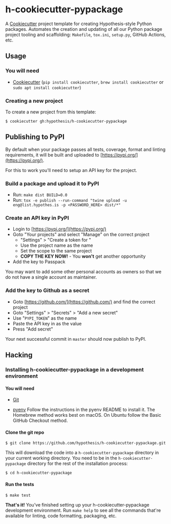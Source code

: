 # h-cookiecutter-pypackage

A [Cookiecutter](https://cookiecutter.readthedocs.io/) project template for
creating Hypothesis-style Python packages. Automates the creation and updating
of all our Python package project tooling and scaffolding: `Makefile`,
`tox.ini`, `setup.py`, GitHub Actions, etc.

Usage
-----

### You will need

* [Cookiecutter](https://cookiecutter.readthedocs.io/)
  (`pip install cookiecutter`, `brew install cookiecutter` or `sudo apt install
  cookiecutter`)

### Creating a new project

To create a new project from this template:

```terminal
$ cookiecutter gh:hypothesis/h-cookiecutter-pypackage
```

Publishing to PyPI
------------------

By default when your package passes all tests, coverage, format and linting
requirements, it will be built and uploaded to [https://pypi.org/](https://pypi.org/).

For this to work you'll need to setup an API key for the project.

### Build a package and upload it to PyPI

* Run: `make dist BUILD=0.0`
* Run: `tox -e publish --run-command "twine upload -u eng@list.hypothes.is -p <PASSWORD_HERE> dist/*"`
  
### Create an API key in PyPI  

* Login to [https://pypi.org/](https://pypi.org/)
* Goto "Your projects" and select "Manage" on the correct project
  * "Settings" > "Create a token for <project-name-here>"
  * Use the project name as the name
  * Set the scope to the same project
  * __COPY THE KEY NOW!__ - You __won't__ get another opportunity
* Add the key to Passpack

You may want to add some other personal accounts as owners so that we do not
have a single account as maintainer.

### Add the key to Github as a secret

* Goto [https://github.com/](https://github.com/) and find the correct project
* Goto "Settings" > "Secrets" > "Add a new secret"
* Use "`PYPI_TOKEN`" as the name
* Paste the API key in as the value
* Press "Add secret"

Your next successful commit in `master` should now publish to PyPI. 

Hacking
-------

### Installing h-cookiecutter-pypackage in a development environment

#### You will need

* [Git](https://git-scm.com/)

* [pyenv](https://github.com/pyenv/pyenv)
  Follow the instructions in the pyenv README to install it.
  The Homebrew method works best on macOS.
  On Ubuntu follow the Basic GitHub Checkout method.

#### Clone the git repo

```terminal
$ git clone https://github.com/hypothesis/h-cookiecutter-pypackage.git
```

This will download the code into a `h-cookiecutter-pypackage` directory in your
current working directory. You need to be in the `h-cookiecutter-pypackage`
directory for the rest of the installation process:

```terminal
$ cd h-cookiecutter-pypackage
```

#### Run the tests

```terminal
$ make test
```

**That's it!** You’ve finished setting up your h-cookiecutter-pypackage
development environment. Run `make help` to see all the commands that're
available for linting, code formatting, packaging, etc.
